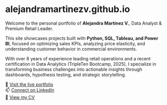 # alejandramartinezv.github.io

Welcome to the personal portfolio of **Alejandra Martínez V.**, Data Analyst & Premium Retail Leader.

This site showcases projects built with **Python, SQL, Tableau, and Power BI**, focused on optimizing sales KPIs, analyzing price elasticity, and understanding customer behavior in commercial environments.

With over 8 years of experience leading retail operations and a recent certification in Data Analytics (TripleTen Bootcamp, 2025), I specialize in transforming business challenges into actionable insights through dashboards, hypothesis testing, and strategic storytelling.

🔗 [Visit the live portfolio](https://alejandramartinezv.github.io)  
📫 [Connect on LinkedIn](https://www.linkedin.com/in/alejandramartinezv/)  
📁 [View my CV](cv_data_analyst_retail_alejandra_mv)
